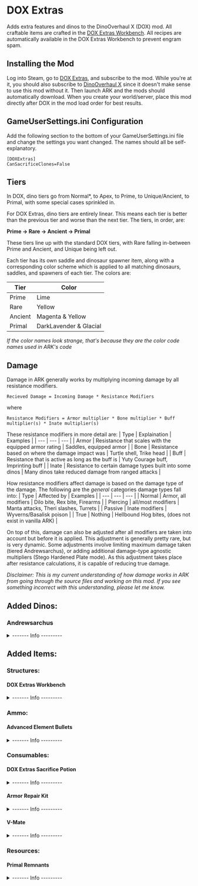 # DOX Extras
Adds extra features and dinos to the DinoOverhaul X (DOX) mod. All craftable items are crafted in the [DOX Extras Workbench](https://github.com/Daniel0Widing/DOXExtras#dox-extras-workbench). All recipes are automatically available in the DOX Extras Workbench to prevent engram spam.

## Installing the Mod
Log into Steam, go to [DOX Extras](https://steamcommunity.com/sharedfiles/filedetails/?id=2927749831), and subscribe to the mod. While you're at it, you should also subscribe to [DinoOverhaul X](https://steamcommunity.com/sharedfiles/filedetails/?id=710880648) since it doesn't make sense to use this mod without it. Then launch ARK and the mods should automatically download. When you create your world/server, place this mod directly after DOX in the mod load order for best results.

## GameUserSettings.ini Configuration
Add the following section to the bottom of your GameUserSettings.ini file and change the settings you want changed. The names should all be self-explanatory.

```
[DOXExtras]
CanSacrificeClones=False
```

## Tiers
In DOX, dino tiers go from Normal\*, to Apex, to Prime, to Unique/Ancient, to Primal, with some special cases sprinkled in.

For DOX Extras, dino tiers are entirely linear. This means each tier is better than the previous tier and worse than the next tier. The tiers, in order, are:

**Prime -> Rare -> Ancient -> Primal**

These tiers line up with the standard DOX tiers, with Rare falling in-between Prime and Ancient, and Unique being left out.

Each tier has its own saddle and dinosaur spawner item, along with a corresponding color scheme which is applied to all matching dinosaurs, saddles, and spawners of each tier. The colors are:

| Tier | Color |
| --- | --- |
| Prime | Lime |
| Rare | Yellow |
| Ancient | Magenta & Yellow |
| Primal | DarkLavender & Glacial |

_If the color names look strange, that's because they are the color code names used in ARK's code_

## Damage
Damage in ARK generally works by multiplying incoming damage by all resistance modifiers.
```
Recieved Damage = Incoming Damage * Resistance Modifiers
```
where
```
Resistance Modifiers = Armor multiplier * Bone multiplier * Buff multiplier(s) * Inate multiplier(s)
```
These resistance modifiers in more detail are:
| Type | Explaination | Examples |
| --- | --- | --- |
| Armor | Resistance that scales with the equipped armor rating | Saddles, equipped armor |
| Bone | Resistance based on where the damage impact was | Turtle shell, Trike head |
| Buff | Resistance that is active as long as the buff is | Yuty Courage buff, Imprinting buff |
| Inate | Resistance to certain damage types built into some dinos | Many dinos take reduced damage from ranged attacks |

How resistance modifiers affect damage is based on the damage type of the damage. The following are the _general_ categories damage types fall into:
| Type | Affected by | Examples |
| --- | --- | --- |
| Normal | Armor, all modifiers | Dilo bite, Rex bite, Firearms |
| Piercing | all/most modifiers | Manta attacks, Theri slashes, Turrets |
| Passive | Inate modifiers | Wyverns/Basalisk poison |
| True | Nothing | Hellbound Hog bites, (does not exist in vanilla ARK) |

On top of this, damage can also be adjusted after all modifiers are taken into account but before it is applied. This adjustment is generally pretty rare, but is very dynamic. Some adjustments involve limiting maximum damage taken (tiered Andrewsarchus), or adding additional damage-type agnostic multipliers (Stego Hardened Plate mode). As this adjustment takes place after resistance calculations, it is capable of reducing true damage.

_Disclaimer: This is my current understanding of how damage works in ARK from going through the source files and working on this mod. If you see something incorrect with this understanding, please let me know._

## Added Dinos:
### Andrewsarchus
<details><summary>------- Info ---------</summary>
	
The upgraded Andrewsarchus focuses on **Health** and **Support**. Its damage output is lack luster compared to similar level tames, so it's best used to soak up damage while other dinos dish out damage. Many of its attacks, especially at higher tiers, inflict debuffs on enemies hit, and all tiers provide AOE healing to nearby friendlies. It also has a scaling damage cap which makes it excellent for tanking very powerful attacks without getting 1-shot.
	
All saddles for upgraded Andrewsarchuses use [Advanced Element Bullets](https://github.com/Daniel0Widing/DOXExtras#advanced-element-bullets).

**Prime:**
| Stat | Data |
| --- | --- |
| Base Health | 800 |
| Base Stamina | 400 |
| Base Torpor | 800 |
| Base Melee Damage Bonus | 1.5 |
| Base Speed Multiplier Bonus | 0.5 |
| Scale | 1.1 |
| Speed Boosts | 6 |
| Minigun Damage | 333 |
| Minigun Range | 25000 |
| Minigun Fire Interval | 0.1 |
| Saddle Armor | 150 |
| AOE Healing | 250 HP/s |
| Damage Cap | 100000 |
| Torpor Cap | 125000 |

\+ Minigun Deals Piercing Damage
	
\+ Fall Damage Reduced by 75%
	
\+ Provides Insulation to Rider
	
**Rare:**
| Stat | Data |
| --- | --- |
| Base Health | 1200 |
| Base Stamina | 500 |
| Base Torpor | 1600 |
| Base Melee Damage Bonus | 2.5 |
| Base Speed Multiplier Bonus | 0.75 |
| Scale | 1.15 |
| Speed Boosts | 8 |
| Minigun Damage | 420 |
| Minigun Range | 27500 |
| Minigun Fire Interval | 0.08 |
| Saddle Armor | 200 |
| AOE Healing | 500 HP/s |
| Damage Cap | 75000 |
| Torpor Cap | 100000 |

\+ Minigun Slow Effect

**Ancient:**
| Stat | Data |
| --- | --- |
| Base Health | 1800 |
| Base Stamina | 625 |
| Base Torpor | 3200 |
| Base Melee Damage Bonus | 4.5 |
| Base Speed Multiplier Bonus | 1.0 |
| Scale | 1.2 |
| Speed Boosts | 10 |
| Minigun Projectile Damage | 250 direct, 250 AOE |
| Minigun Projectile AOE Radius | 300 |
| Minigun Range | 30000 |
| Minigun Fire Interval | 0.075 |
| Saddle Armor | 250 |
| AOE Healing | 750 HP/s |
| Damage Cap | 50000 |
| Torpor Cap | 75000 |

\+ Minigun Deals Passive Damage

\+ Minigun Torpor

\+ Minigun AoE

\+ Fall Damage Immunity

\+ **Hog Hiatus** Buff:
```
When the Andrewsarchus's health drops dangerously low (15%), it prepares to flee: 
- All active buffs are cleared and no new buffs can be applied for the duration (30 sec). 
- All speed boosts are recharged, but cannot be activated until buff expires.
- Stamina becomes infinite.
- Speed (+50%) and damage reduction (+99.5%) increase, but attack damage sharply decreases (-95%).
- Heals 25% of max HP over duration
After the buff runs out, the Andrewsarchus cannot activate the buff again until it recovers (15 min).
```
	
**Primal:**
| Stat | Data |
| --- | --- |
| Base Health | 2700 |
| Base Stamina | 781.25 |
| Base Torpor | 6400 |
| Base Melee Damage Bonus | 8 |
| Base Speed Multiplier Bonus | 1.25 |
| Scale | 1.25 |
| Speed Boosts | 12 |
| Minigun Projectile Damage | 666 AOE |
| Minigun Projectile AOE Radius | 600 |
| Minigun Range | 35000 |
| Minigun Fire Interval | 0.05 |
| Saddle Armor | 350 |
| AOE Healing | 1250 HP/s |
| Damage Cap | 25000 |
| Torpor Cap | 50000 |

\+ Minigun Stacking & Slowing Bleed Effect

\+ **Halcyon Hog** Buff replaces **Hog Hiatus** Buff:
```
When the Andrewsarchus's health drops dangerously low (15%), it enters a serene state, strengthening its mind and body and emboldening its allies: 
- All active buffs are cleared and no new buffs can be applied for the duration (45 sec). 
- All speed boosts are recharged, but cannot be activated until buff expires.
- Stamina becomes infinite.
- Speed (+25%) increases slightly. 
- Heals 33% of max HP instantly
- Damage reduction (+98%) and melee damage (+150%) greatly increase.
- Main melee attack inflicts damage in a larger area (+200%) with more knockback (+200%).
- AOE Healing buff (+5000 HP/s) to all nearby friendlies (and self) for duration 
After the buff runs out, the Andrewsarchus cannot activate the buff again until it recovers (15 min).
```
	
\+ **Hellbound Hog** Ability:
```
When the Andrewsarchus reaches death's door, it takes its final stand before crossing the threshold:
- All active buffs are cleared and no new buffs can be applied.
- Stamina becomes infinite.
- Speed (+37.5%) greatly increases.
- Melee damage (+500%) massively increases
- Main attack deals true damage within a massive range (+300%) and a powerful DOT
- Becomes immune to all damage.
- Cannot be cryopoded during this state.
After this state runs out (60 sec), the Andrewsarchus's body turns to fire and plumets into hell, leaving behind a gravestone with its items where it hits the ground. (｀д´)ゝ 🫡
```

<details><summary>---- Spawn Codes: ------</summary>

**Prime:**
```
cheat spawndino "Blueprint'/Game/Mods/DOXExtras/Dinos/Prime/Andrewsarchus/Andrewsarchus_Prime_Character_BP.Andrewsarchus_Prime_Character_BP'" 10 0 0 1269
```
```
cheat giveitem "Blueprint'/Game/Mods/DOXExtras/Dinos/Prime/Andrewsarchus/Spawner/PrimalItem_DinoSpawner_Andrewsarchus_Prime.PrimalItem_DinoSpawner_Andrewsarchus_Prime'" 1 0 false
```
```
cheat giveitem "Blueprint'/Game/Mods/DOXExtras/Dinos/Prime/Andrewsarchus/Saddle/PrimalItemArmor_AndrewsarchusPrimeSaddle.PrimalItemArmor_AndrewsarchusPrimeSaddle'" 1 0 false
```
**Rare:**
```
cheat spawndino "Blueprint'/Game/Mods/DOXExtras/Dinos/Rare/Andrewsarchus/Andrewsarchus_Rare_Character_BP.Andrewsarchus_Rare_Character_BP'" 10 0 0 1269
```
```
cheat giveitem "Blueprint'/Game/Mods/DOXExtras/Dinos/Rare/Andrewsarchus/Spawner/PrimalItem_DinoSpawner_Andrewsarchus_Rare.PrimalItem_DinoSpawner_Andrewsarchus_Rare'" 1 0 false
```
```	
cheat giveitem "Blueprint'/Game/Mods/DOXExtras/Dinos/Rare/Andrewsarchus/Saddle/PrimalItemArmor_AndrewsarchusRareSaddle.PrimalItemArmor_AndrewsarchusRareSaddle'" 1 0 false
```
**Ancient:**
```
cheat spawndino "Blueprint'/Game/Mods/DOXExtras/Dinos/Ancient/Andrewsarchus/Andrewsarchus_Ancient_Character_BP.Andrewsarchus_Ancient_Character_BP'" 10 0 0 1269
```
```
cheat giveitem "Blueprint'/Game/Mods/DOXExtras/Dinos/Ancient/Andrewsarchus/Spawner/PrimalItem_DinoSpawner_Andrewsarchus_Ancient.PrimalItem_DinoSpawner_Andrewsarchus_Ancient'" 1 0 false
```
```
cheat giveitem "Blueprint'/Game/Mods/DOXExtras/Dinos/Ancient/Andrewsarchus/Saddle/PrimalItemArmor_AndrewsarchusAncientSaddle.PrimalItemArmor_AndrewsarchusAncientSaddle'" 1 0 false
```
**Primal:**
```
cheat spawndino "Blueprint'/Game/Mods/DOXExtras/Dinos/Primal/Andrewsarchus/Andrewsarchus_Primal_Character_BP.Andrewsarchus_Primal_Character_BP'" 10 0 0 1269
```
```
cheat giveitem "Blueprint'/Game/Mods/DOXExtras/Dinos/Primal/Andrewsarchus/Spawner/PrimalItem_DinoSpawner_Andrewsarchus_Primal.PrimalItem_DinoSpawner_Andrewsarchus_Primal'" 1 0 false
```
```
cheat giveitem "Blueprint'/Game/Mods/DOXExtras/Dinos/Primal/Andrewsarchus/Saddle/PrimalItemArmor_AndrewsarchusPrimalSaddle.PrimalItemArmor_AndrewsarchusPrimalSaddle'" 1 0 false
```
</details>
</details>

## Added Items:
### Structures:
#### DOX Extras Workbench
<details><summary>------- Info ---------</summary>
	
Used to craft all items from DOX Extras. Engram can be unlocked at level 100.
```
cheat giveitem "Blueprint'/Game/Mods/DOXExtras/Structures/DOXExtrasWorkbench/PrimalItemStructure_DOXExtrasWorkbench.PrimalItemStructure_DOXExtrasWorkbench'" 1 0 false
```
</details>

### Ammo:
#### Advanced Element Bullets
<details><summary>------- Info ---------</summary>
	
An advanced bullet that uses element instead of gunpowder. 

**Each craft gives 100 bullets by default.**
```
cheat giveitem "Blueprint'/Game/Mods/DOXExtras/Items/Ammo/AdvancedElementBullet/PrimalItemAmmo_AdvancedElementBullet.PrimalItemAmmo_AdvancedElementBullet'" 1000 0 false
```
</details>


### Consumables:
#### DOX Extras Sacrifice Potion
<details><summary>------- Info ---------</summary>
	
Similar to the DOX Sacrifice Elixir, but an upgraded version:
- Works on both DOX and DOX Extras dinos
- Force feed to dinos to sacrifice them
- Gives a number of Prime Hearts based on the tier of the sacrificed dino
- For dinos from crafted spawners, gives the number of Prime Hearts used to craft the spawner
- Does not work on cloned dinosaurs (can be enabled in config)

Crafting is more expensive early game, but less grindy late game.
```
cheat giveitem "Blueprint'/Game/Mods/DOXExtras/Items/Consumables/DOXExtrasSacrificePotion/PrimalItemConsumable_DOXExtrasSacrificePotion.PrimalItemConsumable_DOXExtrasSacrificePotion'" 100 0 false
```
</details>

#### Armor Repair Kit
<details><summary>------- Info ---------</summary>
	
Instantly repairs an armor piece equipped or in your inventory when used, but consumes the kit on use and only works in player inventories.
```
cheat giveitem "Blueprint'/Game/Mods/DOXExtras/Items/Consumables/ArmorRepairKit/PrimalItemConsumable_ArmorRepairKit.PrimalItemConsumable_ArmorRepairKit'" 40 0 false
```
</details>

#### V-Mate
<details><summary>------- Info ---------</summary>
	
Are your dinos feeling lonely because they don't have a mate? Worry not, for we have the technology! The patent-pending V-Mate provides your lonely dinosaurs with their very own virtual mate! Just use it on a dinosaur and watch them recieve all the benefits of a mate, without actually needing one!

Works on all dinosaur genders (or lack thereof), because everyone deserves love!
```
cheat giveitem "Blueprint'/Game/Mods/DOXExtras/Items/Consumables/V-Mate/PrimalItemConsumable_V-Mate.PrimalItemConsumable_V-Mate'" 1 0 false
```
</details>

### Resources:
#### Primal Remnants
<details><summary>------- Info ---------</summary>
	
The condensed energy left behind by a Primal dinosaur when it is sacrificed. Used for crafting DOX Extras Primal spawners. One for each type of DOX Primal.

Created by using a DOX Extras Sacrifice Potion on a **DOX** Primal dinosaur.
```
cheat giveitem "Blueprint'/Game/Mods/DOXExtras/Items/Resources/DOXPrimalRemnants/Dragon/PrimalItemResource_DragonPrimalRemnant.PrimalItemResource_DragonPrimalRemnant'" 1 0 false
```
```
cheat giveitem "Blueprint'/Game/Mods/DOXExtras/Items/Resources/DOXPrimalRemnants/Gorilla/PrimalItemResource_GorillaPrimalRemnant.PrimalItemResource_GorillaPrimalRemnant'" 1 0 false
```
```
cheat giveitem "Blueprint'/Game/Mods/DOXExtras/Items/Resources/DOXPrimalRemnants/Manticore/PrimalItemResource_ManticorePrimalRemnant.PrimalItemResource_ManticorePrimalRemnant'" 1 0 false
```
```
cheat giveitem "Blueprint'/Game/Mods/DOXExtras/Items/Resources/DOXPrimalRemnants/RockGolem/PrimalItemResource_GolemPrimalRemnant.PrimalItemResource_GolemPrimalRemnant'" 1 0 false
```
</details>

